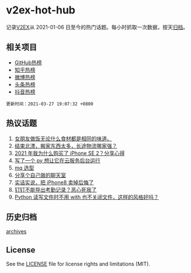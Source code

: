 # v2ex-hot-hub

 记录[V2EX](https://www.v2ex.com/)从 2021-01-06 日至今的热门话题。每小时抓取一次数据，按天[归档](archives)。
 
 ## 相关项目

- [GitHub热榜](https://github.com/snaildev/github-hot-hub)
- [知乎热榜](https://github.com/snaildev/zhihu-hot-hub)
- [微博热榜](https://github.com/snaildev/weibo-hot-hub)
- [头条热榜](https://github.com/snaildev/toutiao-hot-hub)
- [抖音热榜](https://github.com/snaildev/douyin-hot-hub)


 `更新时间：2021-03-27 19:07:32 +0800`

## 热议话题

1. [女朋友做饭无论什么食材都是相同的味道。](https://www.v2ex.com/t/765653)
1. [结束北漂，搬家东西太多，长途物流哪家强？](https://www.v2ex.com/t/765610)
1. [2021 年我为什么购买了 iPhone SE 2？分享心得](https://www.v2ex.com/t/765553)
1. [写了一个 py 想让它在云服务后台运行](https://www.v2ex.com/t/765656)
1. [mq 选型](https://www.v2ex.com/t/765626)
1. [分享个自己做的聊天室](https://www.v2ex.com/t/765557)
1. [实话实说，把 iPhone8 卖掉后悔了](https://www.v2ex.com/t/765634)
1. [钉钉不能导出考勤记录？恶心死我了](https://www.v2ex.com/t/765644)
1. [Python 读写文件时不用 with 也不关闭文件，这样的风格好吗？](https://www.v2ex.com/t/765647)

## 历史归档

[archives](archives)

## License

See the [LICENSE](LICENSE) file for license rights and limitations (MIT).
